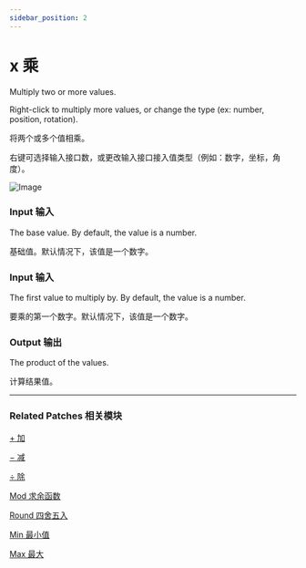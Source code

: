 ```yaml
---
sidebar_position: 2
---
```


# x 乘

Multiply two or more values.

Right-click to multiply more values, or change the type (ex: number, position, rotation).

将两个或多个值相乘。

右键可选择输入接口数，或更改输入接口接入值类型（例如：数字，坐标，角度）。

![Image](https://s3.us-west-2.amazonaws.com/secure.notion-static.com/96bf200c-f709-4870-846c-681a0bb4a24e/Untitled.png?X-Amz-Algorithm=AWS4-HMAC-SHA256&X-Amz-Content-Sha256=UNSIGNED-PAYLOAD&X-Amz-Credential=AKIAT73L2G45EIPT3X45%2F20220602%2Fus-west-2%2Fs3%2Faws4_request&X-Amz-Date=20220602T174054Z&X-Amz-Expires=86400&X-Amz-Signature=72db45b7f26cec537a4b55531f29b058cfa1d9fb5799a7ab504f35d1118f96b0&X-Amz-SignedHeaders=host&response-content-disposition=filename%20%3D%22Untitled.png%22&x-id=GetObject)

### Input 输入

The base value. By default, the value is a number.

基础值。默认情况下，该值是一个数字。

### Input 输入

The first value to multiply by. By default, the value is a number.

要乘的第一个数字。默认情况下，该值是一个数字。

### Output 输出

The product of the values.

计算结果值。

------

### Related Patches 相关模块

[+ 加](./+.md)

[− 减](./-.md)

[÷ 除](./%C3%B7.md)

[Mod 求余函数](./Mod.md)

[Round 四舍五入](./Round.md)

[Min 最小值](./Min.md)

[Max 最大](./Max.md)

